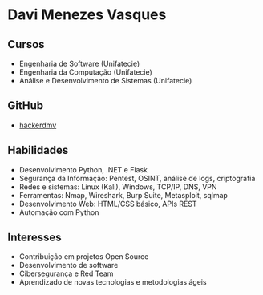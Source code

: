 # Davi Menezes Vasques

## Cursos
- Engenharia de Software (Unifatecie)
- Engenharia da Computação (Unifatecie)
- Análise e Desenvolvimento de Sistemas (Unifatecie)

## GitHub
- [hackerdmv](https://github.com/hackerdmv)

## Habilidades
- Desenvolvimento Python, .NET e Flask
- Segurança da Informação: Pentest, OSINT, análise de logs, criptografia
- Redes e sistemas: Linux (Kali), Windows, TCP/IP, DNS, VPN
- Ferramentas: Nmap, Wireshark, Burp Suite, Metasploit, sqlmap
- Desenvolvimento Web: HTML/CSS básico, APIs REST
- Automação com Python

## Interesses
- Contribuição em projetos Open Source
- Desenvolvimento de software
- Cibersegurança e Red Team
- Aprendizado de novas tecnologias e metodologias ágeis
